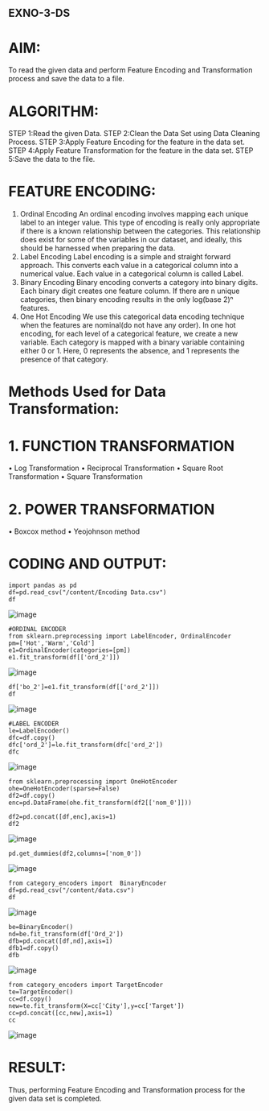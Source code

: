 ## EXNO-3-DS

# AIM:
To read the given data and perform Feature Encoding and Transformation process and save the data to a file.

# ALGORITHM:
STEP 1:Read the given Data.
STEP 2:Clean the Data Set using Data Cleaning Process.
STEP 3:Apply Feature Encoding for the feature in the data set.
STEP 4:Apply Feature Transformation for the feature in the data set.
STEP 5:Save the data to the file.

# FEATURE ENCODING:
1. Ordinal Encoding
An ordinal encoding involves mapping each unique label to an integer value. This type of encoding is really only appropriate if there is a known relationship between the categories. This relationship does exist for some of the variables in our dataset, and ideally, this should be harnessed when preparing the data.
2. Label Encoding
Label encoding is a simple and straight forward approach. This converts each value in a categorical column into a numerical value. Each value in a categorical column is called Label.
3. Binary Encoding
Binary encoding converts a category into binary digits. Each binary digit creates one feature column. If there are n unique categories, then binary encoding results in the only log(base 2)ⁿ features.
4. One Hot Encoding
We use this categorical data encoding technique when the features are nominal(do not have any order). In one hot encoding, for each level of a categorical feature, we create a new variable. Each category is mapped with a binary variable containing either 0 or 1. Here, 0 represents the absence, and 1 represents the presence of that category.

# Methods Used for Data Transformation:
  # 1. FUNCTION TRANSFORMATION
• Log Transformation
• Reciprocal Transformation
• Square Root Transformation
• Square Transformation
  # 2. POWER TRANSFORMATION
• Boxcox method
• Yeojohnson method

# CODING AND OUTPUT:
```
import pandas as pd
df=pd.read_csv("/content/Encoding Data.csv")
df
```
![image](https://github.com/22008837/EXNO-3-DS/assets/120194155/4117e05e-4992-450b-80e4-5b1be67d1814)
```
#ORDINAL ENCODER
from sklearn.preprocessing import LabelEncoder, OrdinalEncoder
pm=['Hot','Warm','Cold']
e1=OrdinalEncoder(categories=[pm])
e1.fit_transform(df[['ord_2']])
```
![image](https://github.com/22008837/EXNO-3-DS/assets/120194155/8b67ad44-595e-4225-a26f-b6545a3461cb)
```
df['bo_2']=e1.fit_transform(df[['ord_2']])
df
```
![image](https://github.com/22008837/EXNO-3-DS/assets/120194155/c871c240-302d-4baa-8c04-4654628df411)
```
#LABEL ENCODER
le=LabelEncoder()
dfc=df.copy()
dfc['ord_2']=le.fit_transform(dfc['ord_2'])
dfc
```
![image](https://github.com/22008837/EXNO-3-DS/assets/120194155/4657f8e2-84fd-4e7d-92fe-7d46a693e406)
```
from sklearn.preprocessing import OneHotEncoder
ohe=OneHotEncoder(sparse=False)
df2=df.copy()
enc=pd.DataFrame(ohe.fit_transform(df2[['nom_0']]))

df2=pd.concat([df,enc],axis=1)
df2
```
![image](https://github.com/22008837/EXNO-3-DS/assets/120194155/f1e870fe-51ae-4e4b-bfcb-b59def84d06d)
```
pd.get_dummies(df2,columns=['nom_0'])
```
![image](https://github.com/22008837/EXNO-3-DS/assets/120194155/4f57e48e-abe5-41c1-a63e-04875ffb6dde)
```
from category_encoders import  BinaryEncoder
df=pd.read_csv("/content/data.csv")
df
```
![image](https://github.com/22008837/EXNO-3-DS/assets/120194155/3d70e493-a46e-4536-9fb7-de486bea0e75)
```
be=BinaryEncoder()
nd=be.fit_transform(df['Ord_2'])
dfb=pd.concat([df,nd],axis=1)
dfb1=df.copy()
dfb
```
![image](https://github.com/22008837/EXNO-3-DS/assets/120194155/7cf9091a-b03e-4cf6-bc82-9761d5786562)
```
from category_encoders import TargetEncoder
te=TargetEncoder()
cc=df.copy()
new=te.fit_transform(X=cc['City'],y=cc['Target'])
cc=pd.concat([cc,new],axis=1)
cc
```
![image](https://github.com/22008837/EXNO-3-DS/assets/120194155/bf9e0f7f-dc6e-4a82-8fad-2ef71b59757d)

# RESULT:
Thus, performing Feature Encoding and Transformation process for the given data set is completed.

       
